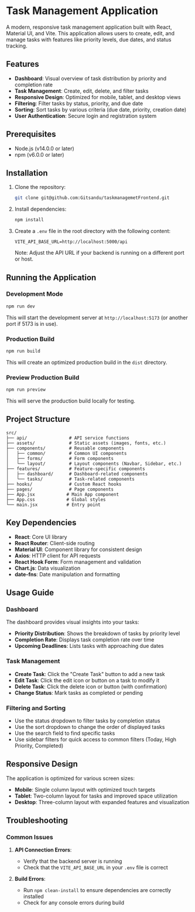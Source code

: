 # Task Management Application

A modern, responsive task management application built with React, Material UI, and Vite. This application allows users to create, edit, and manage tasks with features like priority levels, due dates, and status tracking.

## Features

- **Dashboard**: Visual overview of task distribution by priority and completion rate
- **Task Management**: Create, edit, delete, and filter tasks
- **Responsive Design**: Optimized for mobile, tablet, and desktop views
- **Filtering**: Filter tasks by status, priority, and due date
- **Sorting**: Sort tasks by various criteria (due date, priority, creation date)
- **User Authentication**: Secure login and registration system

## Prerequisites

- Node.js (v14.0.0 or later)
- npm (v6.0.0 or later)

## Installation

1. Clone the repository:
   ```bash
   git clone git@github.com:Gitsandu/taskmanagemetFrontend.git
   ```

2. Install dependencies:
   ```bash
   npm install
   ```

3. Create a `.env` file in the root directory with the following content:
   ```
   VITE_API_BASE_URL=http://localhost:5000/api
   ```
   Note: Adjust the API URL if your backend is running on a different port or host.

## Running the Application

### Development Mode

```bash
npm run dev
```

This will start the development server at `http://localhost:5173` (or another port if 5173 is in use).

### Production Build

```bash
npm run build
```

This will create an optimized production build in the `dist` directory.

### Preview Production Build

```bash
npm run preview
```

This will serve the production build locally for testing.

## Project Structure

```
src/
├── api/                # API service functions
├── assets/             # Static assets (images, fonts, etc.)
├── components/         # Reusable components
│   ├── common/         # Common UI components
│   ├── forms/          # Form components
│   └── layout/         # Layout components (Navbar, Sidebar, etc.)
├── features/           # Feature-specific components
│   ├── dashboard/      # Dashboard-related components
│   └── tasks/          # Task-related components
├── hooks/              # Custom React hooks
├── pages/              # Page components
├── App.jsx            # Main App component
├── App.css            # Global styles
└── main.jsx           # Entry point
```

## Key Dependencies

- **React**: Core UI library
- **React Router**: Client-side routing
- **Material UI**: Component library for consistent design
- **Axios**: HTTP client for API requests
- **React Hook Form**: Form management and validation
- **Chart.js**: Data visualization
- **date-fns**: Date manipulation and formatting

## Usage Guide

### Dashboard

The dashboard provides visual insights into your tasks:
- **Priority Distribution**: Shows the breakdown of tasks by priority level
- **Completion Rate**: Displays task completion rate over time
- **Upcoming Deadlines**: Lists tasks with approaching due dates

### Task Management

- **Create Task**: Click the "Create Task" button to add a new task
- **Edit Task**: Click the edit icon or button on a task to modify it
- **Delete Task**: Click the delete icon or button (with confirmation)
- **Change Status**: Mark tasks as completed or pending

### Filtering and Sorting

- Use the status dropdown to filter tasks by completion status
- Use the sort dropdown to change the order of displayed tasks
- Use the search field to find specific tasks
- Use sidebar filters for quick access to common filters (Today, High Priority, Completed)

## Responsive Design

The application is optimized for various screen sizes:
- **Mobile**: Single column layout with optimized touch targets
- **Tablet**: Two-column layout for tasks and improved space utilization
- **Desktop**: Three-column layout with expanded features and visualization

## Troubleshooting

### Common Issues

1. **API Connection Errors**:
   - Verify that the backend server is running
   - Check that the `VITE_API_BASE_URL` in your `.env` file is correct

2. **Build Errors**:
   - Run `npm clean-install` to ensure dependencies are correctly installed
   - Check for any console errors during build

